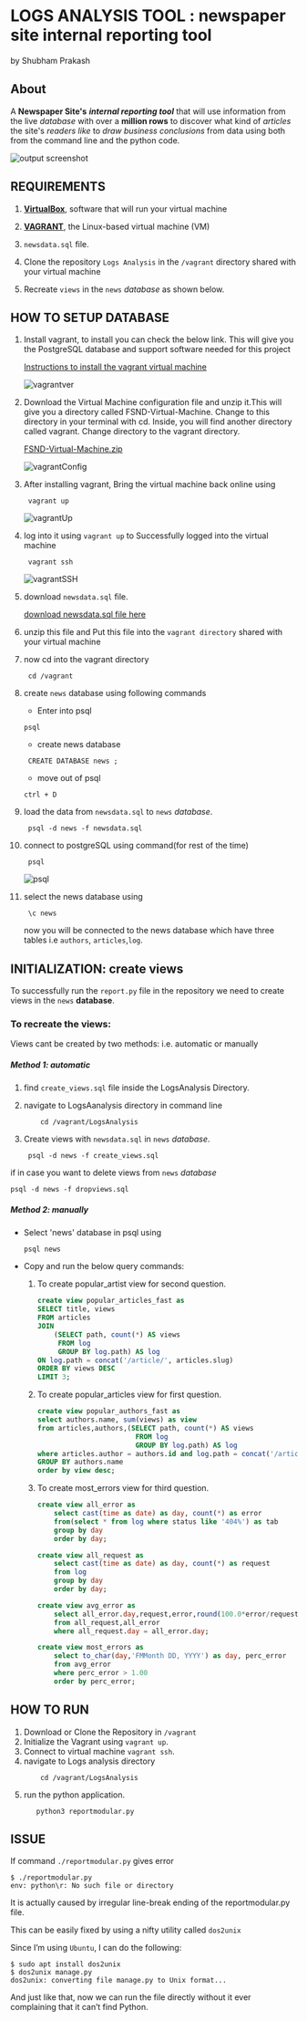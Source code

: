 # LOGS ANALYSIS TOOL : newspaper site internal reporting tool
by Shubham Prakash

## About
A **Newspaper Site's** **_internal reporting tool_** that will use information from the live _database_ with over a **million rows** to discover what kind of _articles_ the site's _readers like_ to _draw business conclusions_ from data using both from the command line and the python code.

![output screenshot](img/report.png)

## REQUIREMENTS

1. [**VirtualBox**](https://www.virtualbox.org/wiki/Download_Old_Builds_5_1), software that will run your virtual machine

2. [**VAGRANT**](https://www.vagrantup.com/), the Linux-based virtual machine (VM)

3. `newsdata.sql` file. 

4. Clone the repository `Logs Analysis` in the `/vagrant`  directory shared with your virtual machine

5. Recreate `views` in the `news` _database_ as shown below.

## HOW TO SETUP DATABASE

1. Install vagrant, to install you can check the below link. This will give you the PostgreSQL database and support software needed for this project

    [Instructions to install the vagrant virtual machine](https://www.udacity.com/wiki/ud088/vagrant)
    
    ![vagrantver](img/vagrantVer.png)

2. Download the Virtual Machine configuration file and unzip it.This will give you a directory called FSND-Virtual-Machine. Change to this directory in your terminal with cd. Inside, you will find another directory called vagrant. Change directory to the vagrant directory.
    
    [FSND-Virtual-Machine.zip](https://d17h27t6h515a5.cloudfront.net/topher/2017/August/59822701_fsnd-virtual-machine/fsnd-virtual-machine.zip)
    
    ![vagrantConfig](img/vmconfig.png)

3. After installing vagrant, Bring the virtual machine back online using
	```
	 vagrant up
	```
	![vagrantUp](img/vagrantup.png)

4. log into it using `vagrant up` to Successfully logged into the virtual machine
	```
	 vagrant ssh
	```
    ![vagrantSSH](img/vagrantssh.png)
 
5. download `newsdata.sql` file.
 
    [ download newsdata.sql file here](https://d17h27t6h515a5.cloudfront.net/topher/2016/August/57b5f748_newsdata/newsdata.zip)

6. unzip this file and Put this file into the `vagrant directory` shared with your virtual machine


7. now cd into the vagrant directory
	```commandline
	 cd /vagrant
	```
	
8. create `news` database using following commands
   - Enter into psql
    ```commandline
    psql
    ```
    - create news database 
    ```postgresql
     CREATE DATABASE news ;
    ```
    - move out of psql
    ```commandline
    ctrl + D
    ```

8. load the data from `newsdata.sql` to `news` _database_.
	```commandline
	 psql -d news -f newsdata.sql
	```

9. connect to postgreSQL using command(for rest of the time)
	```commandline
	 psql
	```
	![psql](img/psql.png)
	
10. select the news database using
	```postgresql
	 \c news
	```
    now you will be connected to the news database which have three tables i.e `authors`, `articles`,`log`.

## INITIALIZATION:  create views
To successfully run the `report.py` file in the repository we need to create views in the `news` **database**.

### To recreate the views:
Views cant be created by two methods: i.e. automatic or manually

##### Method 1: automatic
1. find `create_views.sql` file inside the LogsAnalysis Directory.

2. navigate to LogsAanalysis directory in command line
    ```commandline
        cd /vagrant/LogsAnalysis
    ```

3. Create views with `newsdata.sql` in `news` _database_.
	```commandline
	 psql -d news -f create_views.sql
    ```
    
if in case you want to delete views from `news` _database_
```commandline
psql -d news -f dropviews.sql
```

##### Method 2: manually
- Select 'news' database in psql using
    ```commandline
    psql news
    ```
- Copy and run the below query commands:
    
    1. To create popular_artist view for second question.
        ```sql
        create view popular_articles_fast as
        SELECT title, views
        FROM articles
        JOIN
            (SELECT path, count(*) AS views
             FROM log
             GROUP BY log.path) AS log
        ON log.path = concat('/article/', articles.slug)
        ORDER BY views DESC
        LIMIT 3;
        ```
    2. To create popular_articles view for first question.
        ```sql
        create view popular_authors_fast as
        select authors.name, sum(views) as view
        from articles,authors,(SELECT path, count(*) AS views
                                FROM log
                                GROUP BY log.path) AS log
        where articles.author = authors.id and log.path = concat('/article/',articles.slug)
        GROUP BY authors.name
        order by view desc;
        ```
    3. To create most_errors view for third question.
        ```sql
        create view all_error as
            select cast(time as date) as day, count(*) as error 
            from(select * from log where status like '404%') as tab 
            group by day 
            order by day;
        ```
        ```sql
        create view all_request as
            select cast(time as date) as day, count(*) as request 
            from log 
            group by day 
            order by day;
        ```
        ```sql
        create view avg_error as
            select all_error.day,request,error,round(100.0*error/request,2) as perc_error
            from all_request,all_error
            where all_request.day = all_error.day;
        ```
        ```sql
        create view most_errors as
            select to_char(day,'FMMonth DD, YYYY') as day, perc_error 
            from avg_error
            where perc_error > 1.00
            order by perc_error;
        ```
## HOW TO RUN
1. Download or Clone the Repository in `/vagrant`
2. Initialize the Vagrant using `vagrant up`.
3. Connect to virtual machine `vagrant ssh`.
4. navigate to Logs analysis directory
    ```commandline
        cd /vagrant/LogsAnalysis
    ```
5. run the python application.
    ```commandline
       python3 reportmodular.py
    ```

## ISSUE

If command `./reportmodular.py`  gives error
```commandline
$ ./reportmodular.py
env: python\r: No such file or directory
```
It is actually caused by irregular line-break ending of the reportmodular.py file.

This can be easily fixed by using a nifty utility called `dos2unix`

Since I’m using `Ubuntu`, I can do the following:
```commandline
$ sudo apt install dos2unix
$ dos2unix manage.py
dos2unix: converting file manage.py to Unix format...
````

And just like that, now we can run the file directly without it ever complaining that it can’t find Python.